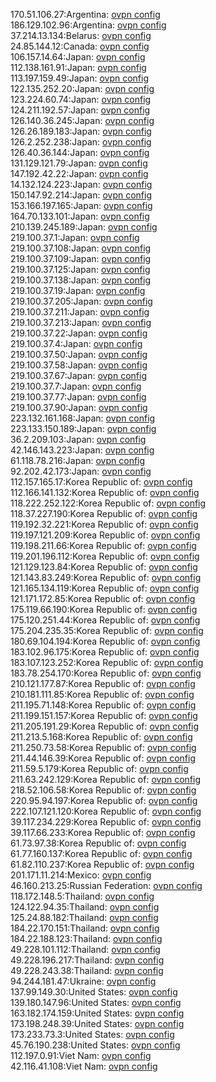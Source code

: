 170.51.106.27:Argentina: [ovpn config](vpn/170_51_106_27.ovpn)  
186.129.102.96:Argentina: [ovpn config](vpn/186_129_102_96.ovpn)  
37.214.13.134:Belarus: [ovpn config](vpn/37_214_13_134.ovpn)  
24.85.144.12:Canada: [ovpn config](vpn/24_85_144_12.ovpn)  
106.157.14.64:Japan: [ovpn config](vpn/106_157_14_64.ovpn)  
112.138.161.91:Japan: [ovpn config](vpn/112_138_161_91.ovpn)  
113.197.159.49:Japan: [ovpn config](vpn/113_197_159_49.ovpn)  
122.135.252.20:Japan: [ovpn config](vpn/122_135_252_20.ovpn)  
123.224.60.74:Japan: [ovpn config](vpn/123_224_60_74.ovpn)  
124.211.192.57:Japan: [ovpn config](vpn/124_211_192_57.ovpn)  
126.140.36.245:Japan: [ovpn config](vpn/126_140_36_245.ovpn)  
126.26.189.183:Japan: [ovpn config](vpn/126_26_189_183.ovpn)  
126.2.252.238:Japan: [ovpn config](vpn/126_2_252_238.ovpn)  
126.40.36.144:Japan: [ovpn config](vpn/126_40_36_144.ovpn)  
131.129.121.79:Japan: [ovpn config](vpn/131_129_121_79.ovpn)  
147.192.42.22:Japan: [ovpn config](vpn/147_192_42_22.ovpn)  
14.132.124.223:Japan: [ovpn config](vpn/14_132_124_223.ovpn)  
150.147.92.214:Japan: [ovpn config](vpn/150_147_92_214.ovpn)  
153.166.197.165:Japan: [ovpn config](vpn/153_166_197_165.ovpn)  
164.70.133.101:Japan: [ovpn config](vpn/164_70_133_101.ovpn)  
210.139.245.189:Japan: [ovpn config](vpn/210_139_245_189.ovpn)  
219.100.37.1:Japan: [ovpn config](vpn/219_100_37_1.ovpn)  
219.100.37.108:Japan: [ovpn config](vpn/219_100_37_108.ovpn)  
219.100.37.109:Japan: [ovpn config](vpn/219_100_37_109.ovpn)  
219.100.37.125:Japan: [ovpn config](vpn/219_100_37_125.ovpn)  
219.100.37.138:Japan: [ovpn config](vpn/219_100_37_138.ovpn)  
219.100.37.19:Japan: [ovpn config](vpn/219_100_37_19.ovpn)  
219.100.37.205:Japan: [ovpn config](vpn/219_100_37_205.ovpn)  
219.100.37.211:Japan: [ovpn config](vpn/219_100_37_211.ovpn)  
219.100.37.213:Japan: [ovpn config](vpn/219_100_37_213.ovpn)  
219.100.37.22:Japan: [ovpn config](vpn/219_100_37_22.ovpn)  
219.100.37.4:Japan: [ovpn config](vpn/219_100_37_4.ovpn)  
219.100.37.50:Japan: [ovpn config](vpn/219_100_37_50.ovpn)  
219.100.37.58:Japan: [ovpn config](vpn/219_100_37_58.ovpn)  
219.100.37.67:Japan: [ovpn config](vpn/219_100_37_67.ovpn)  
219.100.37.7:Japan: [ovpn config](vpn/219_100_37_7.ovpn)  
219.100.37.77:Japan: [ovpn config](vpn/219_100_37_77.ovpn)  
219.100.37.90:Japan: [ovpn config](vpn/219_100_37_90.ovpn)  
223.132.161.168:Japan: [ovpn config](vpn/223_132_161_168.ovpn)  
223.133.150.189:Japan: [ovpn config](vpn/223_133_150_189.ovpn)  
36.2.209.103:Japan: [ovpn config](vpn/36_2_209_103.ovpn)  
42.146.143.223:Japan: [ovpn config](vpn/42_146_143_223.ovpn)  
61.118.78.216:Japan: [ovpn config](vpn/61_118_78_216.ovpn)  
92.202.42.173:Japan: [ovpn config](vpn/92_202_42_173.ovpn)  
112.157.165.17:Korea Republic of: [ovpn config](vpn/112_157_165_17.ovpn)  
112.166.141.132:Korea Republic of: [ovpn config](vpn/112_166_141_132.ovpn)  
118.222.252.122:Korea Republic of: [ovpn config](vpn/118_222_252_122.ovpn)  
118.37.227.190:Korea Republic of: [ovpn config](vpn/118_37_227_190.ovpn)  
119.192.32.221:Korea Republic of: [ovpn config](vpn/119_192_32_221.ovpn)  
119.197.121.209:Korea Republic of: [ovpn config](vpn/119_197_121_209.ovpn)  
119.198.211.66:Korea Republic of: [ovpn config](vpn/119_198_211_66.ovpn)  
119.201.196.112:Korea Republic of: [ovpn config](vpn/119_201_196_112.ovpn)  
121.129.123.84:Korea Republic of: [ovpn config](vpn/121_129_123_84.ovpn)  
121.143.83.249:Korea Republic of: [ovpn config](vpn/121_143_83_249.ovpn)  
121.165.134.119:Korea Republic of: [ovpn config](vpn/121_165_134_119.ovpn)  
121.171.172.85:Korea Republic of: [ovpn config](vpn/121_171_172_85.ovpn)  
175.119.66.190:Korea Republic of: [ovpn config](vpn/175_119_66_190.ovpn)  
175.120.251.44:Korea Republic of: [ovpn config](vpn/175_120_251_44.ovpn)  
175.204.235.35:Korea Republic of: [ovpn config](vpn/175_204_235_35.ovpn)  
180.69.104.194:Korea Republic of: [ovpn config](vpn/180_69_104_194.ovpn)  
183.102.96.175:Korea Republic of: [ovpn config](vpn/183_102_96_175.ovpn)  
183.107.123.252:Korea Republic of: [ovpn config](vpn/183_107_123_252.ovpn)  
183.78.254.170:Korea Republic of: [ovpn config](vpn/183_78_254_170.ovpn)  
210.121.177.87:Korea Republic of: [ovpn config](vpn/210_121_177_87.ovpn)  
210.181.111.85:Korea Republic of: [ovpn config](vpn/210_181_111_85.ovpn)  
211.195.71.148:Korea Republic of: [ovpn config](vpn/211_195_71_148.ovpn)  
211.199.151.157:Korea Republic of: [ovpn config](vpn/211_199_151_157.ovpn)  
211.205.191.29:Korea Republic of: [ovpn config](vpn/211_205_191_29.ovpn)  
211.213.5.168:Korea Republic of: [ovpn config](vpn/211_213_5_168.ovpn)  
211.250.73.58:Korea Republic of: [ovpn config](vpn/211_250_73_58.ovpn)  
211.44.146.39:Korea Republic of: [ovpn config](vpn/211_44_146_39.ovpn)  
211.59.5.179:Korea Republic of: [ovpn config](vpn/211_59_5_179.ovpn)  
211.63.242.129:Korea Republic of: [ovpn config](vpn/211_63_242_129.ovpn)  
218.52.106.58:Korea Republic of: [ovpn config](vpn/218_52_106_58.ovpn)  
220.95.94.197:Korea Republic of: [ovpn config](vpn/220_95_94_197.ovpn)  
222.107.121.120:Korea Republic of: [ovpn config](vpn/222_107_121_120.ovpn)  
39.117.234.229:Korea Republic of: [ovpn config](vpn/39_117_234_229.ovpn)  
39.117.66.233:Korea Republic of: [ovpn config](vpn/39_117_66_233.ovpn)  
61.73.97.38:Korea Republic of: [ovpn config](vpn/61_73_97_38.ovpn)  
61.77.160.137:Korea Republic of: [ovpn config](vpn/61_77_160_137.ovpn)  
61.82.110.237:Korea Republic of: [ovpn config](vpn/61_82_110_237.ovpn)  
201.171.11.214:Mexico: [ovpn config](vpn/201_171_11_214.ovpn)  
46.160.213.25:Russian Federation: [ovpn config](vpn/46_160_213_25.ovpn)  
118.172.148.5:Thailand: [ovpn config](vpn/118_172_148_5.ovpn)  
124.122.94.35:Thailand: [ovpn config](vpn/124_122_94_35.ovpn)  
125.24.88.182:Thailand: [ovpn config](vpn/125_24_88_182.ovpn)  
184.22.170.151:Thailand: [ovpn config](vpn/184_22_170_151.ovpn)  
184.22.188.123:Thailand: [ovpn config](vpn/184_22_188_123.ovpn)  
49.228.101.112:Thailand: [ovpn config](vpn/49_228_101_112.ovpn)  
49.228.196.217:Thailand: [ovpn config](vpn/49_228_196_217.ovpn)  
49.228.243.38:Thailand: [ovpn config](vpn/49_228_243_38.ovpn)  
94.244.181.47:Ukraine: [ovpn config](vpn/94_244_181_47.ovpn)  
137.99.149.30:United States: [ovpn config](vpn/137_99_149_30.ovpn)  
139.180.147.96:United States: [ovpn config](vpn/139_180_147_96.ovpn)  
163.182.174.159:United States: [ovpn config](vpn/163_182_174_159.ovpn)  
173.198.248.39:United States: [ovpn config](vpn/173_198_248_39.ovpn)  
173.233.73.3:United States: [ovpn config](vpn/173_233_73_3.ovpn)  
45.76.190.238:United States: [ovpn config](vpn/45_76_190_238.ovpn)  
112.197.0.91:Viet Nam: [ovpn config](vpn/112_197_0_91.ovpn)  
42.116.41.108:Viet Nam: [ovpn config](vpn/42_116_41_108.ovpn)  
